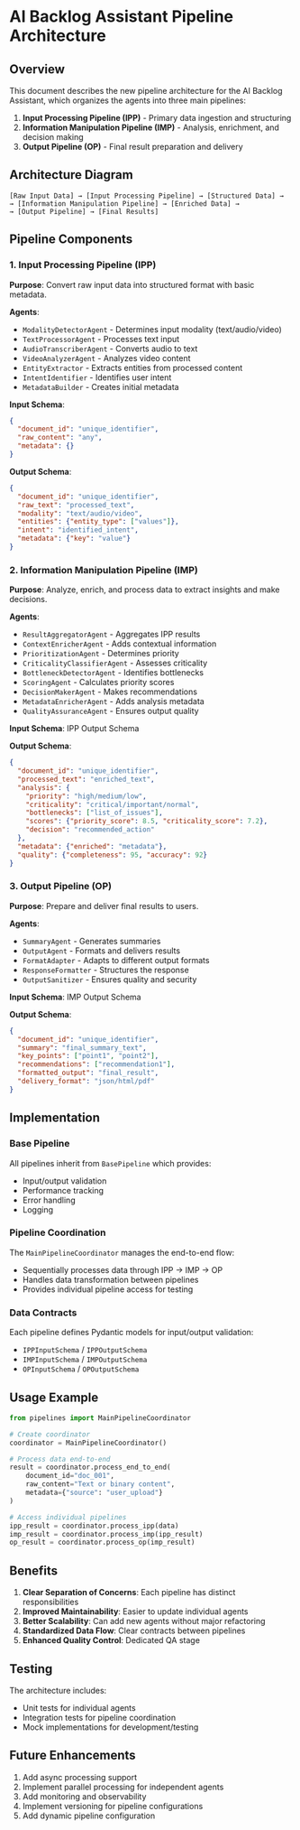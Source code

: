 

# AI Backlog Assistant Pipeline Architecture

## Overview

This document describes the new pipeline architecture for the AI Backlog Assistant, which organizes the agents into three main pipelines:

1. **Input Processing Pipeline (IPP)** - Primary data ingestion and structuring
2. **Information Manipulation Pipeline (IMP)** - Analysis, enrichment, and decision making
3. **Output Pipeline (OP)** - Final result preparation and delivery

## Architecture Diagram

```
[Raw Input Data] → [Input Processing Pipeline] → [Structured Data] →
→ [Information Manipulation Pipeline] → [Enriched Data] →
→ [Output Pipeline] → [Final Results]
```

## Pipeline Components

### 1. Input Processing Pipeline (IPP)

**Purpose**: Convert raw input data into structured format with basic metadata.

**Agents**:
- `ModalityDetectorAgent` - Determines input modality (text/audio/video)
- `TextProcessorAgent` - Processes text input
- `AudioTranscriberAgent` - Converts audio to text
- `VideoAnalyzerAgent` - Analyzes video content
- `EntityExtractor` - Extracts entities from processed content
- `IntentIdentifier` - Identifies user intent
- `MetadataBuilder` - Creates initial metadata

**Input Schema**:
```json
{
  "document_id": "unique_identifier",
  "raw_content": "any",
  "metadata": {}
}
```

**Output Schema**:
```json
{
  "document_id": "unique_identifier",
  "raw_text": "processed_text",
  "modality": "text/audio/video",
  "entities": {"entity_type": ["values"]},
  "intent": "identified_intent",
  "metadata": {"key": "value"}
}
```

### 2. Information Manipulation Pipeline (IMP)

**Purpose**: Analyze, enrich, and process data to extract insights and make decisions.

**Agents**:
- `ResultAggregatorAgent` - Aggregates IPP results
- `ContextEnricherAgent` - Adds contextual information
- `PrioritizationAgent` - Determines priority
- `CriticalityClassifierAgent` - Assesses criticality
- `BottleneckDetectorAgent` - Identifies bottlenecks
- `ScoringAgent` - Calculates priority scores
- `DecisionMakerAgent` - Makes recommendations
- `MetadataEnricherAgent` - Adds analysis metadata
- `QualityAssuranceAgent` - Ensures output quality

**Input Schema**: IPP Output Schema

**Output Schema**:
```json
{
  "document_id": "unique_identifier",
  "processed_text": "enriched_text",
  "analysis": {
    "priority": "high/medium/low",
    "criticality": "critical/important/normal",
    "bottlenecks": ["list_of_issues"],
    "scores": {"priority_score": 8.5, "criticality_score": 7.2},
    "decision": "recommended_action"
  },
  "metadata": {"enriched": "metadata"},
  "quality": {"completeness": 95, "accuracy": 92}
}
```

### 3. Output Pipeline (OP)

**Purpose**: Prepare and deliver final results to users.

**Agents**:
- `SummaryAgent` - Generates summaries
- `OutputAgent` - Formats and delivers results
- `FormatAdapter` - Adapts to different output formats
- `ResponseFormatter` - Structures the response
- `OutputSanitizer` - Ensures quality and security

**Input Schema**: IMP Output Schema

**Output Schema**:
```json
{
  "document_id": "unique_identifier",
  "summary": "final_summary_text",
  "key_points": ["point1", "point2"],
  "recommendations": ["recommendation1"],
  "formatted_output": "final_result",
  "delivery_format": "json/html/pdf"
}
```

## Implementation

### Base Pipeline

All pipelines inherit from `BasePipeline` which provides:
- Input/output validation
- Performance tracking
- Error handling
- Logging

### Pipeline Coordination

The `MainPipelineCoordinator` manages the end-to-end flow:
- Sequentially processes data through IPP → IMP → OP
- Handles data transformation between pipelines
- Provides individual pipeline access for testing

### Data Contracts

Each pipeline defines Pydantic models for input/output validation:
- `IPPInputSchema` / `IPPOutputSchema`
- `IMPInputSchema` / `IMPOutputSchema`
- `OPInputSchema` / `OPOutputSchema`

## Usage Example

```python
from pipelines import MainPipelineCoordinator

# Create coordinator
coordinator = MainPipelineCoordinator()

# Process data end-to-end
result = coordinator.process_end_to_end(
    document_id="doc_001",
    raw_content="Text or binary content",
    metadata={"source": "user_upload"}
)

# Access individual pipelines
ipp_result = coordinator.process_ipp(data)
imp_result = coordinator.process_imp(ipp_result)
op_result = coordinator.process_op(imp_result)
```

## Benefits

1. **Clear Separation of Concerns**: Each pipeline has distinct responsibilities
2. **Improved Maintainability**: Easier to update individual agents
3. **Better Scalability**: Can add new agents without major refactoring
4. **Standardized Data Flow**: Clear contracts between pipelines
5. **Enhanced Quality Control**: Dedicated QA stage

## Testing

The architecture includes:
- Unit tests for individual agents
- Integration tests for pipeline coordination
- Mock implementations for development/testing

## Future Enhancements

1. Add async processing support
2. Implement parallel processing for independent agents
3. Add monitoring and observability
4. Implement versioning for pipeline configurations
5. Add dynamic pipeline configuration

